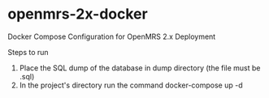 # openmrs-2x-docker
Docker Compose Configuration for OpenMRS 2.x Deployment

Steps to run
1. Place the SQL dump of the database in dump directory (the file must be .sql)
2. In the project's directory run the command docker-compose up -d
